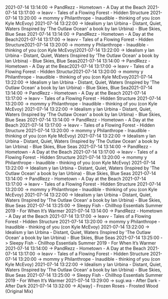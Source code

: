 2021-07-14 13:14:00 -> PandRezz - Hometown - A Day at the Beach
2021-07-14 13:17:00 -> leavv - Tales of a Flowing Forest - Hidden Structure
2021-07-14 13:20:00 -> mommy y Philanthrope - Inaudible - thinking of you (con Kyle McEvoy)
2021-07-14 13:22:00 -> Idealism y Ian Urbina - Distant, Quiet, Waters (Inspired by 'The Outlaw Ocean' a book by Ian Urbina) - Blue Skies, Blue Seas
2021-07-14 13:14:00 -> PandRezz - Hometown - A Day at the Beach2021-07-14 13:17:00 -> leavv - Tales of a Flowing Forest - Hidden Structure2021-07-14 13:20:00 -> mommy y Philanthrope - Inaudible - thinking of you (con Kyle McEvoy)2021-07-14 13:22:00 -> Idealism y Ian Urbina - Distant, Quiet, Waters (Inspired by 'The Outlaw Ocean' a book by Ian Urbina) - Blue Skies, Blue Seas2021-07-14 13:14:00 -> PandRezz - Hometown - A Day at the Beac2021-07-14 13:17:00 -> leavv - Tales of a Flowing Forest - Hidden Structur2021-07-14 13:20:00 -> mommy y Philanthrope - Inaudible - thinking of you (con Kyle McEvoy2021-07-14 13:22:00 -> Idealism y Ian Urbina - Distant, Quiet, Waters (Inspired by 'The Outlaw Ocean' a book by Ian Urbina) - Blue Skies, Blue Sea2021-07-14 13:14:00 -> PandRezz - Hometown - A Day at the Beach
2021-07-14 13:17:00 -> leavv - Tales of a Flowing Forest - Hidden Structure
2021-07-14 13:20:00 -> mommy y Philanthrope - Inaudible - thinking of you (con Kyle McEvoy)
2021-07-14 13:22:00 -> Idealism y Ian Urbina - Distant, Quiet, Waters (Inspired by 'The Outlaw Ocean' a book by Ian Urbina) - Blue Skies, Blue Seas
2021-07-14 13:14:00 -> PandRezz - Hometown - A Day at the Beach
2021-07-14 13:17:00 -> leavv - Tales of a Flowing Forest - Hidden Structure
2021-07-14 13:20:00 -> mommy y Philanthrope - Inaudible - thinking of you (con Kyle McEvoy)
2021-07-14 13:22:00 -> Idealism y Ian Urbina - Distant, Quiet, Waters (Inspired by 'The Outlaw Ocean' a book by Ian Urbina) - Blue Skies, Blue Seas
2021-07-14 13:14:00 -> PandRezz - Hometown - A Day at the Beach
2021-07-14 13:17:00 -> leavv - Tales of a Flowing Forest - Hidden Structure
2021-07-14 13:20:00 -> mommy y Philanthrope - Inaudible - thinking of you (con Kyle McEvoy)
2021-07-14 13:22:00 -> Idealism y Ian Urbina - Distant, Quiet, Waters (Inspired by 'The Outlaw Ocean' a book by Ian Urbina) - Blue Skies, Blue Seas
2021-07-14 13:14:00 -> PandRezz - Hometown - A Day at the Beach
2021-07-14 13:17:00 -> leavv - Tales of a Flowing Forest - Hidden Structure
2021-07-14 13:20:00 -> mommy y Philanthrope - Inaudible - thinking of you (con Kyle McEvoy)
2021-07-14 13:22:00 -> Idealism y Ian Urbina - Distant, Quiet, Waters (Inspired by 'The Outlaw Ocean' a book by Ian Urbina) - Blue Skies, Blue Seas
2021-07-14 13:25:00 -> Sleepy Fish - Chillhop Essentials Summer 2019 - For When It’s Warmer
2021-07-14 13:14:00 -> PandRezz - Hometown - A Day at the Beach
2021-07-14 13:17:00 -> leavv - Tales of a Flowing Forest - Hidden Structure
2021-07-14 13:20:00 -> mommy y Philanthrope - Inaudible - thinking of you (con Kyle McEvoy)
2021-07-14 13:22:00 -> Idealism y Ian Urbina - Distant, Quiet, Waters (Inspired by 'The Outlaw Ocean' a book by Ian Urbina) - Blue Skies, Blue Seas
2021-07-14 13:25:00 -> Sleepy Fish - Chillhop Essentials Summer 2019 - For When It’s Warmer
2021-07-14 13:14:00 -> PandRezz - Hometown - A Day at the Beach
2021-07-14 13:17:00 -> leavv - Tales of a Flowing Forest - Hidden Structure
2021-07-14 13:20:00 -> mommy y Philanthrope - Inaudible - thinking of you (con Kyle McEvoy)
2021-07-14 13:22:00 -> Idealism y Ian Urbina - Distant, Quiet, Waters (Inspired by 'The Outlaw Ocean' a book by Ian Urbina) - Blue Skies, Blue Seas
2021-07-14 13:25:00 -> Sleepy Fish - Chillhop Essentials Summer 2019 - For When It’s Warmer
2021-07-14 13:29:00 -> sugi.wa - After Dark - After Dark
2021-07-14 13:32:00 -> A[way] - Frozen Roses - Frosted Wood (Original Mix)
